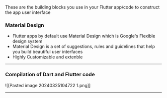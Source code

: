 These are the building blocks you use in your Flutter app/code to construct the app user interface

### Material Design
* Flutter apps by default use Material Design which is Google's Flexible design system
* Material Design is a set of suggestions, rules and guidelines that help you build beautiful user interfaces
* Highly Customizable and extenble

___
### Compilation of Dart and Flutter code

![[Pasted image 20240325104722 1.png]]
___
